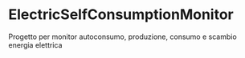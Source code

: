 # ElectricSelfConsumptionMonitor
Progetto per monitor autoconsumo, produzione, consumo e scambio energia elettrica
